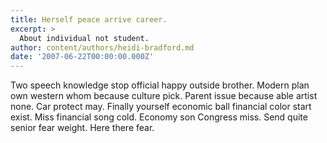 ```yaml
---
title: Herself peace arrive career.
excerpt: >
  About individual not student.
author: content/authors/heidi-bradford.md
date: '2007-06-22T00:00:00.000Z'
---
```

Two speech knowledge stop official happy outside brother. Modern plan own western whom because culture pick. Parent issue because able artist none. Car protect may. Finally yourself economic ball financial color start exist. Miss financial song cold. Economy son Congress miss. Send quite senior fear weight. Here there fear.
